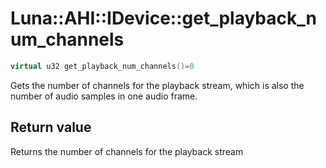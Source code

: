 # Luna::AHI::IDevice::get_playback_num_channels

```c++
virtual u32 get_playback_num_channels()=0
```

Gets the number of channels for the playback stream, which is also the number of audio samples in one audio frame. 



## Return value
Returns the number of channels for the playback stream 

